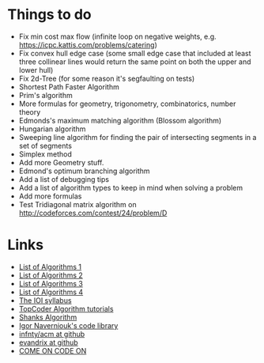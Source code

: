 Things to do
============

* Fix min cost max flow (infinite loop on negative weights, e.g. https://icpc.kattis.com/problems/catering)
* Fix convex hull edge case (some small edge case that included at least three collinear lines would return the same point on both the upper and lower hull)
* Fix 2d-Tree (for some reason it's segfaulting on tests)
* Shortest Path Faster Algorithm
* Prim's algorithm
* More formulas for geometry, trigonometry, сombinatorics, number theory
* Edmonds's maximum matching algorithm (Blossom algorithm)
* Hungarian algorithm
* Sweeping line algorithm for finding the pair of intersecting segments in a set of segments
* Simplex method
* Add more Geometry stuff.
* Edmond's optimum branching algorithm
* Add a list of debugging tips
* Add a list of algorithm types to keep in mind when solving a problem
* Add more formulas
* Test Tridiagonal matrix algorithm on http://codeforces.com/contest/24/problem/D

Links
=====

* [List of Algorithms 1](http://translate.google.com/translate?prev=hp&hl=en&js=y&u=http%3A%2F%2Finfoarena.ro%2Ftraining-path&sl=ro&tl=en&history_state0=)
* [List of Algorithms 2](http://translate.googleusercontent.com/translate_c?depth=1&hl=en&prev=hp&rurl=translate.google.com&sl=ro&tl=en&twu=1&u=http://www.scribd.com/doc/58361421/Programming-Camp-Syllabus&usg=ALkJrhhoVa_NFY8wuM547awYV-fnA3Pi8w)
* [List of Algorithms 3](http://translate.google.com/translate?sl=auto&tl=en&js=n&prev=_t&hl=en&ie=UTF-8&eotf=1&u=http%3A%2F%2Fe-maxx.ru%2Falgo%2F&act=url)
* [List of Algorithms 4](http://wcipeg.com/wiki/Special:AllPages)
* [The IOI syllabus](http://people.ksp.sk/~misof//ioi-syllabus/)
* [TopCoder Algorithm tutorials](http://community.topcoder.com/tc?module=Static&d1=tutorials&d2=lineSweep)
* [Shanks Algorithm](http://en.wikipedia.org/wiki/Tonelli%E2%80%93Shanks_algorithm)
* [Igor Naverniouk's code library](http://shygypsy.com/tools/)
* [infnty/acm at github](https://github.com/infnty/acm/tree/master/lib)
* [evandrix at github](https://github.com/evandrix/codejam/tree/master/lib)
* [COME ON CODE ON](http://comeoncodeon.wordpress.com/)
